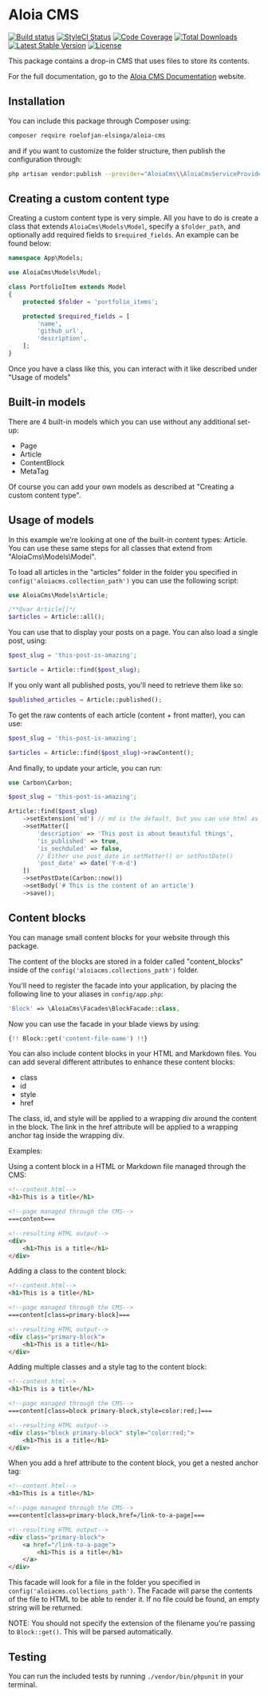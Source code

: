 # Aloia CMS

[![Build status](https://travis-ci.com/roelofjan-elsinga/flat-file-cms.svg)](https://travis-ci.com/roelofjan-elsinga/aloia-cms)
[![StyleCI Status](https://github.styleci.io/repos/192778142/shield)](https://github.styleci.io/repos/192778142)
[![Code Coverage](https://codecov.io/gh/roelofjan-elsinga/aloia-cms/branch/master/graph/badge.svg)](https://codecov.io/gh/roelofjan-elsinga/aloia-cms)
[![Total Downloads](https://poser.pugx.org/roelofjan-elsinga/aloia-cms/downloads)](https://packagist.org/packages/roelofjan-elsinga/aloia-cms)
[![Latest Stable Version](https://poser.pugx.org/roelofjan-elsinga/aloia-cms/v/stable)](https://packagist.org/packages/roelofjan-elsinga/aloia-cms)
[![License](https://poser.pugx.org/roelofjan-elsinga/aloia-cms/license)](https://packagist.org/packages/roelofjan-elsinga/aloia-cms)

This package contains a drop-in CMS that uses files to store its contents.

For the full documentation, go to the [Aloia CMS Documentation](https://aloiacms.com) website.

## Installation

You can include this package through Composer using:

```bash
composer require roelofjan-elsinga/aloia-cms
```

and if you want to customize the folder structure, then publish the configuration through:

```bash
php artisan vendor:publish --provider="AloiaCms\\AloiaCmsServiceProvider"
```

## Creating a custom content type

Creating a custom content type is very simple. All you have to do is create a class that extends ``AloiaCms\Models\Model``, 
specify a ``$folder_path``, and optionally add required fields to ``$required_fields``. An example can be found below:

```php
namespace App\Models;

use AloiaCms\Models\Model;

class PortfolioItem extends Model
{
    protected $folder = 'portfolio_items';

    protected $required_fields = [
        'name',
        'github_url',
        'description',
    ];
}
```

Once you have a class like this, you can interact with it like described under "Usage of models"

## Built-in models

There are 4 built-in models which you can use without any additional set-up:
- Page
- Article
- ContentBlock
- MetaTag

Of course you can add your own models as described at "Creating a custom content type".

## Usage of models

In this example we're looking at one of the built-in content types: Article. 
You can use these same steps for all classes that extend from "AloiaCms\Models\Model".


To load all articles in the "articles" folder in the folder you specified in 
``config('aloiacms.collection_path')`` you can use the following script:

```php
use AloiaCms\Models\Article;

/**@var Article[]*/
$articles = Article::all();
```

You can use that to display your posts on a page. You can also load a single post, using:

```php
$post_slug = 'this-post-is-amazing';

$article = Article::find($post_slug);
```

If you only want all published posts, you'll need to retrieve them like so:

```php
$published_articles = Article::published();
```

To get the raw contents of each article (content + front matter), you can use:

```php
$post_slug = 'this-post-is-amazing';

$articles = Article::find($post_slug)->rawContent();
```

And finally, to update your article, you can run:

```php
use Carbon\Carbon;

$post_slug = 'this-post-is-amazing';

Article::find($post_slug)
    ->setExtension('md') // md is the default, but you can use html as well.
    ->setMatter([
        'description' => 'This post is about beautiful things',
        'is_published' => true,
        'is_sechduled' => false,
        // Either use post_date in setMatter() or setPostDate()
        'post_date' => date('Y-m-d')
    ])
    ->setPostDate(Carbon::now())
    ->setBody('# This is the content of an article')
    ->save();
```

## Content blocks

You can manage small content blocks for your website through this package.

The content of the blocks are stored in a folder called "content_blocks" 
inside of the ``config('aloiacms.collections_path')`` folder.

You'll need to register the facade into your application, by placing the following 
line to your aliases in ``config/app.php``:

```php
'Block' => \AloiaCms\Facades\BlockFacade::class,
```

Now you can use the facade in your blade views by using:

```php
{!! Block::get('content-file-name') !!}
```

You can also include content blocks in your HTML and Markdown files. You can add several different attributes 
to enhance these content blocks:

- class
- id
- style
- href

The class, id, and style will be applied to a wrapping div around the content in the block.
The link in the href attribute will be applied to a wrapping anchor tag inside the wrapping div.

Examples:

Using a content block in a HTML or Markdown file managed through the CMS:

```html
<!--content.html-->
<h1>This is a title</h1>

<!--page managed through the CMS-->
===content===

<!--resulting HTML output-->
<div>
    <h1>This is a title</h1>
</div>
```

Adding a class to the content block:

```html
<!--content.html-->
<h1>This is a title</h1>

<!--page managed through the CMS-->
===content[class=primary-block]===

<!--resulting HTML output-->
<div class="primary-block">
    <h1>This is a title</h1>
</div>
```

Adding multiple classes and a style tag to the content block:

```html
<!--content.html-->
<h1>This is a title</h1>

<!--page managed through the CMS-->
===content[class=block primary-block,style=color:red;]===

<!--resulting HTML output-->
<div class="block primary-block" style="color:red;">
    <h1>This is a title</h1>
</div>
```

When you add a href attribute to the content block, you get a nested anchor tag:
```html
<!--content.html-->
<h1>This is a title</h1>

<!--page managed through the CMS-->
===content[class=primary-block,href=/link-to-a-page]===

<!--resulting HTML output-->
<div class="primary-block">
    <a href="/link-to-a-page">
        <h1>This is a title</h1>
    </a>
</div>
```

This facade will look for a file in the folder you specified in 
``config('aloiacms.collections_path')``. 
The Facade will parse the contents of the file to HTML to be able to render it. 
If no file could be found, an empty string will be returned.

NOTE: You should not specify the extension of the filename you're passing to ``Block::get()``.
This will be parsed automatically.

## Testing

You can run the included tests by running ``./vendor/bin/phpunit`` in your terminal.
